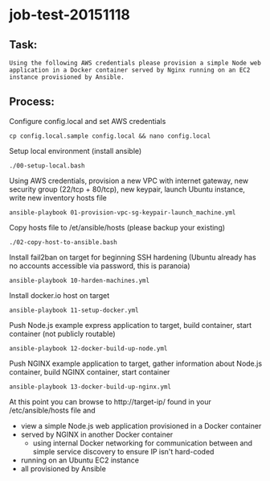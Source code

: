 # job-test-20151118

## Task:

    Using the following AWS credentials please provision a simple Node web application in a Docker container served by Nginx running on an EC2 instance provisioned by Ansible.

## Process:

Configure config.local and set AWS credentials

    cp config.local.sample config.local && nano config.local

Setup local environment (install ansible)

    ./00-setup-local.bash

Using AWS credentials, provision a new VPC with internet gateway, new security group (22/tcp + 80/tcp), new keypair, launch Ubuntu instance, write new inventory hosts file

    ansible-playbook 01-provision-vpc-sg-keypair-launch_machine.yml

Copy hosts file to /et/ansible/hosts (please backup your existing)

    ./02-copy-host-to-ansible.bash

Install fail2ban on target for beginning SSH hardening (Ubuntu already has no accounts accessible via password, this is paranoia)

    ansible-playbook 10-harden-machines.yml

Install docker.io host on target

    ansible-playbook 11-setup-docker.yml

Push Node.js example express application to target, build container, start container (not publicly routable)

    ansible-playbook 12-docker-build-up-node.yml

Push NGINX example application to target, gather information about Node.js container, build NGINX container, start container

    ansible-playbook 13-docker-build-up-nginx.yml

At this point you can browse to http://target-ip/ found in your /etc/ansible/hosts file and
 * view a simple Node.js web application provisioned in a Docker container
 * served by NGINX in another Docker container
   * using internal Docker networking for communication between and simple service discovery to ensure IP isn't hard-coded
 * running on an Ubuntu EC2 instance
 * all provisioned by Ansible
